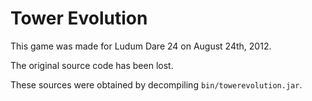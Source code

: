 Tower Evolution
===

This game was made for Ludum Dare 24 on August 24th, 2012.

The original source code has been lost.

These sources were obtained by decompiling `bin/towerevolution.jar`.

